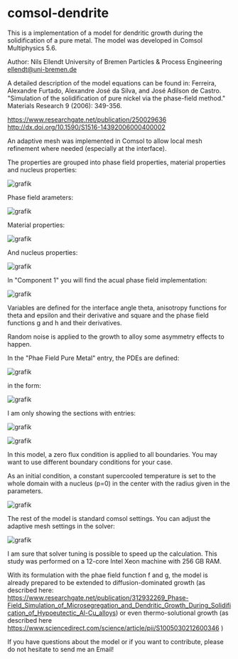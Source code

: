 # comsol-dendrite
This is a implementation of a model for dendritic growth during the solidification of a pure metal. The model was developed in Comsol Multiphysics 5.6.

Author:
Nils Ellendt
University of Bremen
Particles & Process Engineering
ellendt@uni-bremen.de

A detailed description of the model equations can be found in:
Ferreira, Alexandre Furtado, Alexandre José da Silva, and José Adilson de Castro. "Simulation of the solidification of pure nickel via the phase-field method." Materials Research 9 (2006): 349-356.

https://www.researchgate.net/publication/250029636
http://dx.doi.org/10.1590/S1516-14392006000400002

An adaptive mesh was implemented in Comsol to allow local mesh refinement where needed (especially at the interface). 

The properties are grouped into phase field properties, material properties and nucleus properties:

![grafik](https://user-images.githubusercontent.com/70893730/182544686-c4af8648-fc70-4698-92da-b7d7c2b52b08.png)

Phase field arameters:

![grafik](https://user-images.githubusercontent.com/70893730/182544853-ac28b330-f071-4d03-91c8-f3c77dbe5dfc.png)

Material properties:

![grafik](https://user-images.githubusercontent.com/70893730/182544947-b9f01a92-c123-4317-9fac-1755acc14f18.png)

And nucleus properties:

![grafik](https://user-images.githubusercontent.com/70893730/182544996-866a64f9-cb8f-4421-96bc-8216e7d35ec3.png)

In "Component 1" you will find the acual phase field implementation:

![grafik](https://user-images.githubusercontent.com/70893730/182545105-a0bf54a3-fd8a-43cb-ae1f-0e3cb09ce4a1.png)

Variables are defined for the  interface angle theta, anisotropy functions for theta and epsilon and their derivative and square and the phase field functions g and h and their derivatives.

Random noise is applied to the growth to alloy some asymmetry effects to happen.

In the "Phae Field Pure Metal" entry, the PDEs are defined:

![grafik](https://user-images.githubusercontent.com/70893730/182545673-61365e18-49a7-48e7-9ec4-c48b18aed1cc.png)

in the form:

![grafik](https://user-images.githubusercontent.com/70893730/182545922-465f2dc3-4a50-4c62-9f05-afd827c655e5.png)

I am only showing the sections with entries:

![grafik](https://user-images.githubusercontent.com/70893730/182546015-9a57dc8e-547b-4014-826d-7bb5421db6e1.png)

![grafik](https://user-images.githubusercontent.com/70893730/182546063-3e02000e-b62c-4011-ae3b-0a1f29c038ee.png)

In this model, a zero flux condition is applied to all boundaries. You may want to use different boundary conditions for your case.

As an initial condition, a constant supercooled temperature is set to the whole domain with a nucleus (p=0) in the center with the radius given in the parameters.

![grafik](https://user-images.githubusercontent.com/70893730/182546489-2edbbdf6-dfca-49e3-a9e3-a6f26dc5a594.png)

The rest of the model is standard comsol settings. You can adjust the adaptive mesh settings in the solver:

![grafik](https://user-images.githubusercontent.com/70893730/182546849-2faa0a71-c0d1-4461-b49e-c5f6dd187a81.png)

I am sure that solver tuning is possible to speed up the calculation. This study was performed on a 12-core Intel Xeon machine with 256 GB RAM.

With its formulation with the phae field function f and g, the model is already prepared to be extended to diffusion-dominated growth (as described here: https://www.researchgate.net/publication/312932269_Phase-Field_Simulation_of_Microsegregation_and_Dendritic_Growth_During_Solidification_of_Hypoeutectic_Al-Cu_alloys) or even thermo-solutional growth (as described here https://www.sciencedirect.com/science/article/pii/S1005030212600346 )

If you have questions about the model or if you want to contribute, please do not hesitate to send me an Email!

